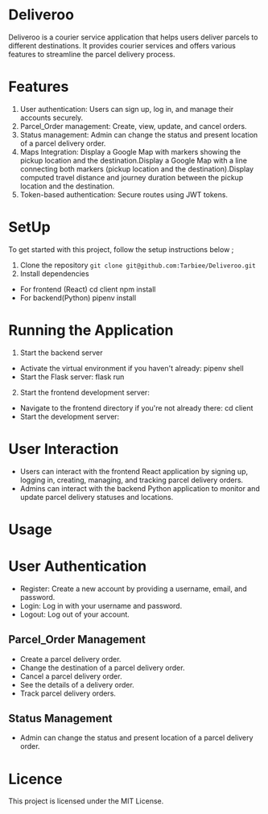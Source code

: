 # Deliveroo
Deliveroo is a courier service application that helps users deliver parcels to different destinations. It provides courier services and offers various features to streamline the parcel delivery process.

# Features
1. User authentication: Users can sign up, log in, and manage their accounts securely.
2. Parcel_Order management: Create, view, update, and cancel orders.
3. Status management: Admin can change the status and present location of a parcel delivery order.
4. Maps Integration: Display a Google Map with markers showing the pickup location and the destination.Display a Google Map with a line connecting both markers (pickup location and the destination).Display computed travel distance and journey duration between the pickup location and the destination.
5. Token-based authentication: Secure routes using JWT tokens.


# SetUp
To get started with this project, follow the setup instructions below ;
1. Clone the repository
 ```git clone git@github.com:Tarbiee/Deliveroo.git```
2. Install dependencies
- For frontend (React)
cd client
npm install   
- For backend(Python)
pipenv install

# Running the Application
1. Start the backend server
- Activate the virtual environment if you haven't already:
pipenv shell
- Start the Flask server:
flask run
2. Start the frontend development server:
- Navigate to the frontend directory if you're not already there:
cd client
- Start the development server:

# User Interaction
- Users can interact with the frontend React application by signing up, logging in, creating, managing, and tracking parcel delivery orders.
- Admins can interact with the backend Python application to monitor and update parcel delivery statuses and locations. 
 
# Usage 
# User Authentication
- Register: Create a new account by providing a username, email, and password.
- Login: Log in with your username and password.
- Logout: Log out of your account.

## Parcel_Order Management
- Create a parcel delivery order.
- Change the destination of a parcel delivery order.
- Cancel a parcel delivery order.
- See the details of a delivery order.
- Track parcel delivery orders.

## Status Management
- Admin can change the status and present location of a parcel delivery order.

# Licence
This project is licensed under the MIT License.













 
